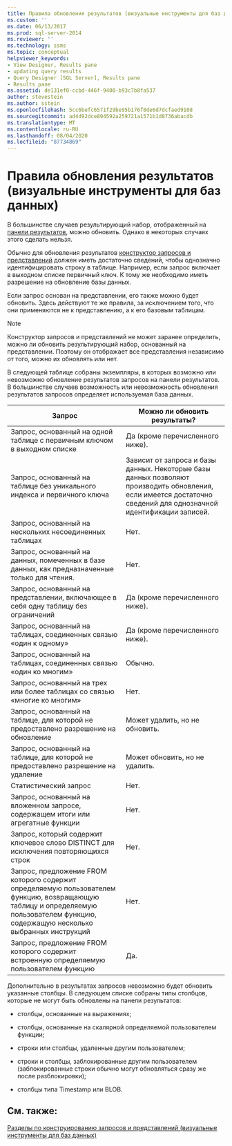 ```yaml
---
title: Правила обновления результатов (визуальные инструменты для баз данных) | Документация Майкрософт
ms.custom: ''
ms.date: 06/13/2017
ms.prod: sql-server-2014
ms.reviewer: ''
ms.technology: ssms
ms.topic: conceptual
helpviewer_keywords:
- View Designer, Results pane
- updating query results
- Query Designer [SQL Server], Results pane
- Results pane
ms.assetid: de131ef0-ccbd-446f-9400-b93c7b8fa537
author: stevestein
ms.author: sstein
ms.openlocfilehash: 5cc6befc6571f29be95b176f8de6d7dcfaed9108
ms.sourcegitcommit: ad4d92dce894592a259721a1571b1d8736abacdb
ms.translationtype: MT
ms.contentlocale: ru-RU
ms.lasthandoff: 08/04/2020
ms.locfileid: "87734869"
---
```

# <a name="rules-for-updating-results-visual-database-tools"></a>Правила обновления результатов (визуальные инструменты для баз данных)
  В большинстве случаев результирующий набор, отображенный на [панели результатов](visual-database-tools.md), можно обновить. Однако в некоторых случаях этого сделать нельзя.  
  
 Обычно для обновления результатов [конструктор запросов и представлений](query-and-view-designer-tools-visual-database-tools.md) должен иметь достаточно сведений, чтобы однозначно идентифицировать строку в таблице. Например, если запрос включает в выходном списке первичный ключ. К тому же необходимо иметь разрешение на обновление базы данных.  
  
 Если запрос основан на представлении, его также можно будет обновить. Здесь действуют те же правила, за исключением того, что они применяются не к представлению, а к его базовым таблицам.  
  
> [!NOTE]  
>  Конструктор запросов и представлений не может заранее определить, можно ли обновить результирующий набор, основанный на представлении. Поэтому он отображает все представления независимо от того, можно их обновлять или нет.  
  
 В следующей таблице собраны экземпляры, в которых возможно или невозможно обновление результатов запросов на панели результатов. В большинстве случаев возможность или невозможность обновления результатов запросов определяет используемая база данных.  
  
|Запрос|Можно ли обновить результаты?|  
|-----------|-----------------------------|  
|Запрос, основанный на одной таблице с первичным ключом в выходном списке|Да (кроме перечисленного ниже).|  
|Запрос, основанный на таблице без уникального индекса и первичного ключа|Зависит от запроса и базы данных. Некоторые базы данных позволяют производить обновления, если имеется достаточно сведений для однозначной идентификации записей.|  
|Запрос, основанный на нескольких несоединенных таблицах|Нет.|  
|Запрос, основанный на данных, помеченных в базе данных, как предназначенные только для чтения.|Нет.|  
|Запрос, основанный на представлении, включающее в себя одну таблицу без ограничений|Да (кроме перечисленного ниже).|  
|Запрос, основанный на таблицах, соединенных связью «один к одному»|Да (кроме перечисленного ниже).|  
|Запрос, основанный на таблицах, соединенных связью «один ко многим»|Обычно.|  
|Запрос, основанный на трех или более таблицах со связью «многие ко многим»|Нет.|  
|Запрос, основанный на таблице, для которой не предоставлено разрешение на обновление|Может удалить, но не обновить.|  
|Запрос, основанный на таблице, для которой не предоставлено разрешение на удаление|Может обновить, но не удалить.|  
|Статистический запрос|Нет.|  
|Запрос, основанный на вложенном запросе, содержащем итоги или агрегатные функции|Нет.|  
|Запрос, который содержит ключевое слово DISTINCT для исключения повторяющихся строк|Нет.|  
|Запрос, предложение FROM которого содержит определяемую пользователем функцию, возвращающую таблицу и определяемую пользователем функцию, содержащую несколько выбранных инструкций|Нет.|  
|Запрос, предложение FROM которого содержит встроенную определяемую пользователем функцию|Да.|  
  
 Дополнительно в результатах запросов невозможно будет обновить указанные столбцы. В следующем списке собраны типы столбцов, которые не могут быть обновлены на панели результатов:  
  
-   столбцы, основанные на выражениях;  
  
-   столбцы, основанные на скалярной определяемой пользователем функции;  
  
-   строки или столбцы, удаленные другим пользователем;  
  
-   строки и столбцы, заблокированные другим пользователем (заблокированные строки обычно могут обновляться сразу же после разблокировки);  
  
-   столбцы типа Timestamp или BLOB.  
  
## <a name="see-also"></a>См. также:  
 [Разделы по конструированию запросов и представлений (визуальные инструменты для баз данных)](design-queries-and-views-how-to-topics-visual-database-tools.md)  
  
  
